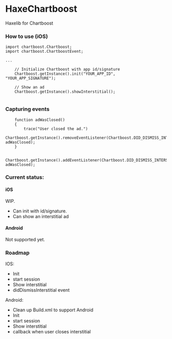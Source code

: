 HaxeChartboost
==============

Haxelib for Chartboost

### How to use (iOS)

```
import chartboost.Chartboost;
import chartboost.ChartboostEvent;

...
	
	// Initialize Chartboost with app id/signature
	Chartboost.getInstance().init("YOUR_APP_ID", "YOUR_APP_SIGNATURE");

	// Show an ad
	Chartboost.getInstance().showInterstitial();
	
```

### Capturing events

```
	function adWasClosed()
	{
		trace("User closed the ad.")
		Chartboost.getInstance().removeEventListener(Chartboost.DID_DISMISS_INTERSTITIAL, adWasClosed);
	}
	
	Chartboost.getInstance().addEventListener(Chartboost.DID_DISMISS_INTERSTITIAL, adWasClosed);

```

### Current status:

#### iOS

WIP.
- Can init with id/signature.
- Can show an interstitial ad

#### Android

Not supported yet.

### Roadmap

IOS:
- Init
- start session
- Show interstitial
- didDismissInterstitial event

Android:
- Clean up Build.xml to support Android
- Init
- start session
- Show interstitial
- callback when user closes interstitial
